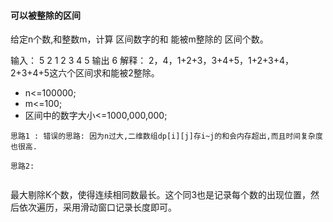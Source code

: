 #### 可以被整除的区间

给定n个数,和整数m，计算  区间数字的和  能被m整除的  区间个数。

输入：
5 2
1 2 3 4 5
输出
6
解释：
2，4，1+2+3，3+4+5，1+2+3+4，2+3+4+5这六个区间求和能被2整除。

- n<=100000; 
- m<=100; 
- 区间中的数字大小<=1000,000,000;

```
思路1 : 错误的思路: 因为n过大,二维数组dp[i][j]存i~j的和会内存超出,而且时间复杂度也很高.

思路2:


```







最大剔除K个数，使得连续相同数最长。这个同3也是记录每个数的出现位置，然后依次遍历，采用滑动窗口记录长度即可。